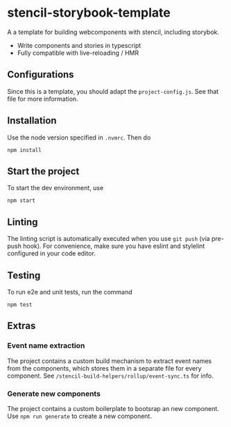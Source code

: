 # stencil-storybook-template

A a template for building webcomponents with stencil, including storybok.

- Write components and stories in typescript
- Fully compatible with live-reloading / HMR

## Configurations

Since this is a template, you should adapt the `project-config.js`. See
that file for more information.

## Installation

Use the node version specified in `.nvmrc`. Then do

```
npm install
```

## Start the project

To start the dev environment, use

```
npm start
```

## Linting

The linting script is automatically executed when you use `git push` (via pre-push hook). For convenience, make sure you have eslint and stylelint configured in your code editor.

## Testing

To run e2e and unit tests, run the command
```
npm test
```

## Extras

### Event name extraction

The project contains a custom build mechanism to extract event names from the components, which stores them in a separate file for every component. See `/stencil-build-helpers/rollup/event-sync.ts` for info.

### Generate new components

The project contains a custom boilerplate to bootsrap an new component. Use `npm run generate` to create a new component.
